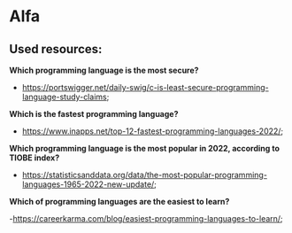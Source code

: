 # Alfa
## Used resources:

**__Which programming language is the most secure?__**
- https://portswigger.net/daily-swig/c-is-least-secure-programming-language-study-claims;

**__Which is the fastest programming language?__**
- https://www.inapps.net/top-12-fastest-programming-languages-2022/;

**__Which programming language is the most popular in 2022, according to TIOBE index?__**
- https://statisticsanddata.org/data/the-most-popular-programming-languages-1965-2022-new-update/;

**__Which of programming languages are the easiest to learn?__**

-https://careerkarma.com/blog/easiest-programming-languages-to-learn/;